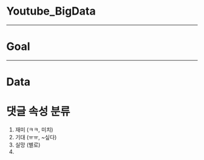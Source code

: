 # Youtube_BigData


---
# Goal




---
# Data



# 댓글 속성 분류

1. 재미 (ㅋㅋ, 미치)
2. 기대 (ㅠㅠ, ~싶다)
3. 실망 (별로)
4. 
